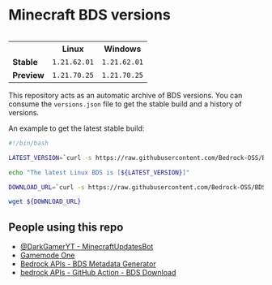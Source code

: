 # Minecraft BDS versions

<table align="right">
  <tr><th></th><th><strong>Linux</strong></th><th><strong>Windows</strong></th></tr>
<tr><td><strong>Stable</strong></td>
<td>
<code>1.21.62.01</code>
</td>
<td>
<code>1.21.62.01</code>
</td>
</tr>
<tr><td><strong>Preview</strong></td>
<td>
<code>1.21.70.25</code>
</td>
<td>
<code>1.21.70.25</code>
</td>
</tr>
</table>

This repository acts as an automatic archive of BDS versions.
You can consume the `versions.json` file to get the stable build
and a history of versions.

An example to get the latest stable build:

```bash
#!/bin/bash

LATEST_VERSION=`curl -s https://raw.githubusercontent.com/Bedrock-OSS/BDS-Versions/main/versions.json | jq -r '.linux.stable'`

echo "The latest Linux BDS is [${LATEST_VERSION}]"

DOWNLOAD_URL=`curl -s https://raw.githubusercontent.com/Bedrock-OSS/BDS-Versions/main/linux/${LATEST_VERSION}.json | jq -r '.download_url'`

wget ${DOWNLOAD_URL}
```

## People using this repo
- [@DarkGamerYT - MinecraftUpdatesBot](https://github.com/DarkGamerYT/MinecraftUpdatesBot)
- [Gamemode One](https://github.com/Gamemode-One)
- [Bedrock APIs - BDS Metadata Generator](https://github.com/Bedrock-APIs/bds-docs)
- [bedrock APIs - GitHub Action - BDS Download](https://github.com/Bedrock-APIs/bds-download)

